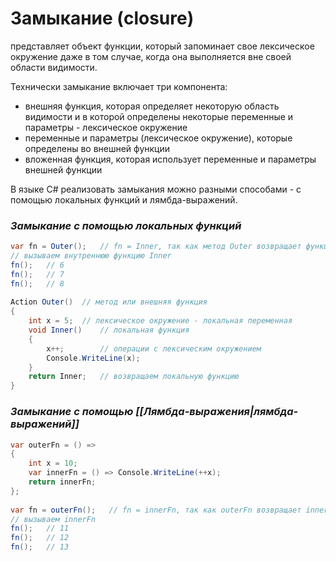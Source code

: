 # **Замыкание (closure)** 
представляет объект функции, который запоминает свое лексическое окружение даже в том случае, когда она выполняется вне своей области видимости.

Технически замыкание включает три компонента:

- внешняя функция, которая определяет некоторую область видимости и в которой определены некоторые переменные и параметры - лексическое окружение
- переменные и параметры (лексическое окружение), которые определены во внешней функции
- вложенная функция, которая использует переменные и параметры внешней функции
    

В языке C# реализовать замыкания можно разными способами - с помощью локальных функций и лямбда-выражений.

### *Замыкание с помощью локальных функций* 

```cs
var fn = Outer();   // fn = Inner, так как метод Outer возвращает функцию Inner
// вызываем внутреннюю функцию Inner
fn();   // 6
fn();   // 7
fn();   // 8
 
Action Outer()  // метод или внешняя функция
{
    int x = 5;  // лексическое окружение - локальная переменная
    void Inner()    // локальная функция
    {
        x++;        // операции с лексическим окружением
        Console.WriteLine(x);
    }
    return Inner;   // возвращаем локальную функцию
}
```

### *Замыкание с помощью [[Лямбда-выражения|лямбда-выражений]]*

```cs
var outerFn = () =>
{
    int x = 10;
    var innerFn = () => Console.WriteLine(++x);
    return innerFn;
};
 
var fn = outerFn();   // fn = innerFn, так как outerFn возвращает innerFn
// вызываем innerFn
fn();   // 11
fn();   // 12
fn();   // 13
```
